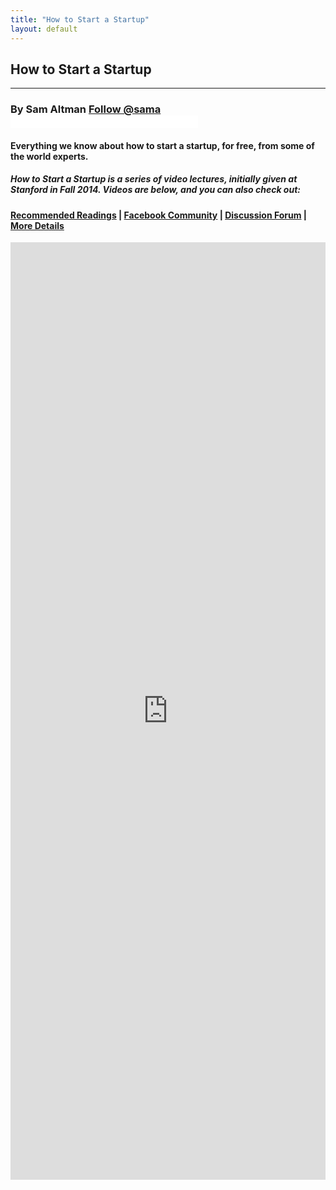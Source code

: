 ```yaml
---
title: "How to Start a Startup"
layout: default
---
```

<div class="container">
  <h2>How to Start a Startup</h2>
  <hr />
</div>

<div class="jumbotron">
  <h3>
    By Sam Altman <a href="https://twitter.com/sama" class="twitter-follow-button" data-show-count="false" data-show-screen-name="true">Follow @sama</a>
    <iframe src="//www.facebook.com/plugins/follow.php?href=https%3A%2F%2Fwww.facebook.com%2Fsamaltman&amp;width&amp;height=80&amp;colorscheme=light&amp;layout=button&amp;show_faces=true&amp;appId=178422522168165" scrolling="no" frameborder="0" style="border:none; overflow:hidden; height:20px;" allowTransparency="true"></iframe>
  </h3>
  <h4><strong>Everything we know about how to start a startup, for free, from some of the world experts.</strong></h4>
  <h5>How to Start a Startup is a series of video lectures, initially given at Stanford in Fall 2014. Videos are below, and you can also check out: </h5>
  <h4><a href="lists/readings">Recommended Readings</a> | <a href="https://www.facebook.com/groups/556336557801913/">Facebook Community</a> | <a href="https://startupclass.co/">Discussion Forum</a> | <a href="lists/about/">More Details</a></h4>
  
</div>
<div class="huzzazWrapper" style="width:100%; height: 1500px; margin: 0 auto;"><iframe src="https://huzzaz.com/proembed/how-to-start-a-startup-2?layout=desideb&vpp=20" height="100%" width="100%" frameborder="0" webkitAllowFullScreen mozallowfullscreen allowFullScreen allowTransparency="true"></iframe></div>
